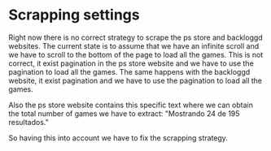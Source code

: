 # Scrapping settings

Right now there is no correct strategy to scrape the ps store and backloggd websites.
The current state is to assume that we have an infinite scroll and we have to scroll to the bottom of the page to load all the games.
This is not correct, it exist pagination in the ps store website and we have to use the pagination to load all the games.
The same happens with the backloggd website, it exist pagination and we have to use the pagination to load all the games.

Also the ps store website contains this specific text where we can obtain the total number of games we have to extract: "Mostrando 24 de 195 resultados."

So having this into account we have to fix the scrapping strategy.
